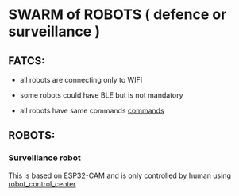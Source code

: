 # SWARM of ROBOTS ( defence or surveillance )

## FATCS:

- all robots are connecting only to WIFI

- some robots could have BLE but is not mandatory

- all robots have same commands [commands](docs/protocol_commands.md)


## ROBOTS:

### Surveillance robot

This is based on ESP32-CAM and is only controlled by human using [robot_control_center](robot_control_center/README.md)
